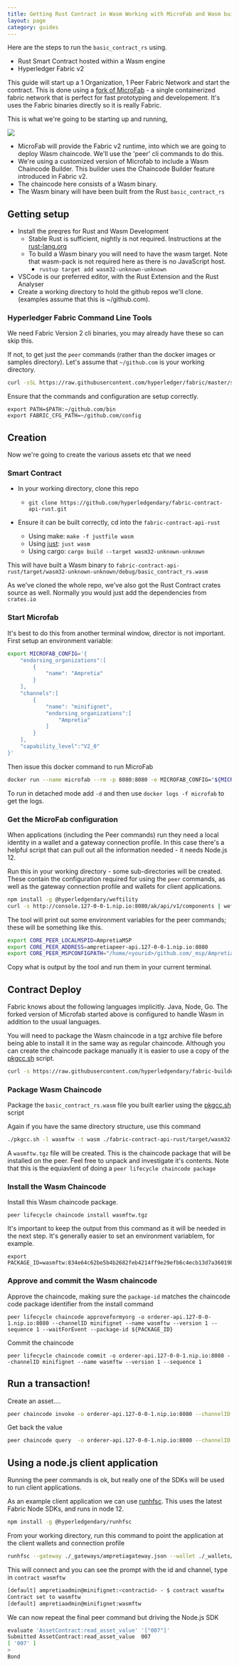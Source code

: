 ```yaml
---
title: Getting Rust Contract in Wasm Working with MicroFab and Wasm builder
layout: page
category: guides
---
```


Here are the steps to run the `basic_contract_rs` using.
- Rust Smart Contract hosted within a Wasm engine
- Hyperledger Fabric v2

This guide will start up a 1 Organization, 1 Peer Fabric Network and start the contract. This is done using a [fork of MicroFab](https://github.com/hyperledgendary/microfab) - a single containerized fabric network that is perfect for fast prototyping and developement. It's uses the Fabric binaries directly so it is really Fabric.

This is what we're going to be starting up and running,

![](MicrofabBuilder.png)

- MicroFab will provide the Fabric v2 runtime, into which we are going to deploy Wasm chaincode. We'll use the 'peer' cli commands to do this. 
- We're using a customized version of Microfab to include a Wasm Chaincode Builder. This builder uses the Chaincode Builder feature introduced in Fabric v2.
- The chaincode here consists of a Wasm binary.
- The Wasm binary will have been built from the Rust `basic_contract_rs`

## Getting setup

- Install the preqres for Rust and Wasm Development
  - Stable Rust is sufficient, nightly is not required. Instructions at the [rust-lang.org](https://www.rust-lang.org/tools/install)
  - To build a Wasm binary you will need to have the wasm target. Note that wasm-pack is not required here as there is no JavaScript host.
    - `rustup target add wasm32-unknown-unknown` 
- VSCode is our preferred editor, with the Rust Extension and the Rust Analyser
- Create a working directory to hold the github repos we'll clone. (examples assume that this is ~/github.com). 


### Hyperledger Fabric Command Line Tools

We need Fabric Version 2 cli binaries, you may already have these so can skip this.  

If not, to get just the `peer` commands (rather than the docker images or samples directory).
Let's assume that `~/github.com` is your working directory.

```bash
curl -sSL https://raw.githubusercontent.com/hyperledger/fabric/master/scripts/bootstrap.sh | bash -s -- 2.2.0 1.4.4 0.4.18 -s -d
```

Ensure that the commands and configuration are setup correctly.

```
export PATH=$PATH:~/github.com/bin
export FABRIC_CFG_PATH=~/github.com/config
```

## Creation 

Now we're going to create the various assets etc that we need

### Smart Contract

- In your working directory, clone this repo
  - `git clone https://github.com/hyperledgendary/fabric-contract-api-rust.git`

- Ensure it can be built correctly, cd into the `fabric-contract-api-rust`
  - Using make: `make -f justfile wasm`
  - Using [just](https://github.com/casey/just): `just wasm`   
  - Using cargo: `cargo build --target wasm32-unknown-unknown`

This will have built a Wasm binary to `fabric-contract-api-rust/target/wasm32-unknown-unknown/debug/basic_contract_rs.wasm`

As we've cloned the whole repo, we've also got the Rust Contract crates source as well. Normally you would just add the dependencies from `crates.io`

### Start Microfab

It's best to do this from another terminal window, director is not important. First setup an environment variable:

```bash
export MICROFAB_CONFIG='{
    "endorsing_organizations":[
        {
            "name": "Ampretia"
        }
    ],
    "channels":[
        {
            "name": "minifignet",
            "endorsing_organizations":[
                "Ampretia"
            ]
        }
    ],
    "capability_level":"V2_0"
}'
```

Then issue this docker command to run MicroFab

```bash
docker run --name microfab --rm -p 8080:8080 -e MICROFAB_CONFIG="${MICROFAB_CONFIG}" hyperledgendary/microfab
```

To run in detached mode add `-d` and then use `docker logs -f microfab` to get the logs.

### Get the MicroFab configuration

When applications (including the Peer commands) run they need a local identity in a wallet and a gateway connection profile. In this case there's a helpful script that can pull out all the information needed - it needs Node.js 12.

Run this in your working directory - some sub-directories will be created. These contain the configuration required for using the `peer` commands, as well as the gateway connection profile and wallets for client applications.

```bash
npm install -g @hyperledgendary/weftility
curl -s http://console.127-0-0-1.nip.io:8080/ak/api/v1/components | weft microfab -w ./_wallets -p ./_gateways -m ./_msp -f
```

The tool will print out some environment variables for the peer commands; these will be something like this.

```bash
export CORE_PEER_LOCALMSPID=AmpretiaMSP                                       
export CORE_PEER_ADDRESS=ampretiapeer-api.127-0-0-1.nip.io:8080
export CORE_PEER_MSPCONFIGPATH="/home/<yourid>/github.com/_msp/Ampretia/ampretiaadmin/msp"
```

Copy what is output by the tool and run them in your current terminal.

## Contract Deploy

Fabric knows about the following languages implicitly. Java, Node, Go. The forked version of Microfab started above is configured to handle Wasm in addition to the usual languages. 

You will need to package the Wasm chaincode in a tgz archive file before being able to install it in the same way as regular chaincode. Although you can create the chaincode package manually it is easier to use a copy of the [pkgcc.sh](https://github.com/hyperledgendary/fabric-builders/blob/master/tools/pkgcc.sh) script.

```bash
curl -s https://raw.githubusercontent.com/hyperledgendary/fabric-builders/master/tools/pkgcc.sh > ./pkgcc.sh && chmod u+x ./pkgcc.sh
```

### Package Wasm Chaincode

Package the `basic_contract_rs.wasm` file you built earlier using the [pkgcc.sh](https://github.com/hyperledgendary/fabric-builders/blob/master/tools/pkgcc.sh) script

Again if you have the same directory structure, use this command

```bash
./pkgcc.sh -l wasmftw -t wasm ./fabric-contract-api-rust/target/wasm32-unknown-unknown/debug/basic_contract_rs.wasm
```

A `wasmftw.tgz` file will be created. This is the chaincode package that will be installed on the peer.  Feel free to unpack and investigate it's contents.  Note that this is the equiavlent of doing a `peer lifecycle chaincode package`

### Install the Wasm Chaincode

Install this Wasm chaincode package.

```
peer lifecycle chaincode install wasmftw.tgz
```

It's important to keep the output from this command as it will be needed in the next step. It's generally easier to set an environment variablem, for example.

```
export PACKAGE_ID=wasmftw:834e64c62be5b4b2682feb4214ff9e29efb6c4ecb13d7a36019bf1ddbfdeafed
```

### Approve and commit the Wasm chaincode

Approve the chaincode, making sure the `package-id` matches the chaincode code package identifier from the install command

```
peer lifecycle chaincode approveformyorg -o orderer-api.127-0-0-1.nip.io:8080 --channelID minifignet --name wasmftw --version 1 --sequence 1 --waitForEvent --package-id ${PACKAGE_ID}
```

Commit the chaincode

```
peer lifecycle chaincode commit -o orderer-api.127-0-0-1.nip.io:8080 --channelID minifignet --name wasmftw --version 1 --sequence 1
```

## Run a transaction!

Create an asset....

```bash
peer chaincode invoke -o orderer-api.127-0-0-1.nip.io:8080 --channelID minifignet -n wasmftw -c '{"function":"AssetContract:create_asset","Args":["007","Bond"]}'
```

Get back the value

```bash
peer chaincode query  -o orderer-api.127-0-0-1.nip.io:8080 --channelID minifignet -n wasmftw -c '{"function":"AssetContract:read_asset_value","Args":["007"]}'
```

## Using a node.js client application

Running the peer commands is ok, but really one of the SDKs will be used to run client applications.

As an example client application we can use [runhfsc](https://github.com/hyperledgendary/runhfsc). This uses the latest Fabric Node SDKs, and runs in node 12.

```bash
npm install -g @hyperledgendary/runhfsc
```

From your working directory, run this command to point the application at the client wallets and connection profile
```bash
runhfsc --gateway ./_gateways/ampretiagateway.json --wallet ./_wallets/Ampretia --user ampretiaadmin --channel minifignet
```

This will connect and you can see the prompt with the id and channel, type in `contract wasmftw`

```bash
[default] ampretiaadmin@minifignet:<contractid> - $ contract wasmftw
Contract set to wasmftw
[default] ampretiaadmin@minifignet:wasmftw 
```

We can now repeat the final peer command but driving the Node.js SDK

```bash
evaluate 'AssetContract:read_asset_value' '["007"]'
Submitted AssetContract:read_asset_value  007
[ '007' ]
> 
Bond
```
